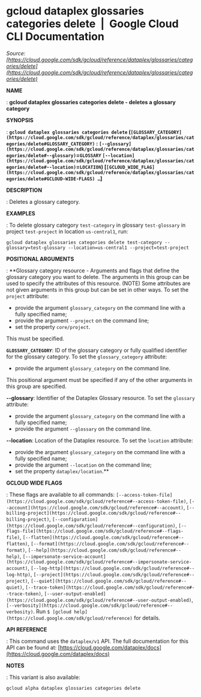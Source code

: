 # gcloud dataplex glossaries categories delete  |  Google Cloud CLI Documentation

*Source: [https://cloud.google.com/sdk/gcloud/reference/dataplex/glossaries/categories/delete](https://cloud.google.com/sdk/gcloud/reference/dataplex/glossaries/categories/delete)*

**NAME**

: **gcloud dataplex glossaries categories delete - deletes a glossary category**

**SYNOPSIS**

: **`gcloud dataplex glossaries categories delete` (`[GLOSSARY_CATEGORY](https://cloud.google.com/sdk/gcloud/reference/dataplex/glossaries/categories/delete#GLOSSARY_CATEGORY)` : `[--glossary](https://cloud.google.com/sdk/gcloud/reference/dataplex/glossaries/categories/delete#--glossary)`=`GLOSSARY` `[--location](https://cloud.google.com/sdk/gcloud/reference/dataplex/glossaries/categories/delete#--location)`=`LOCATION`) [`[GCLOUD_WIDE_FLAG](https://cloud.google.com/sdk/gcloud/reference/dataplex/glossaries/categories/delete#GCLOUD-WIDE-FLAGS) …`]**

**DESCRIPTION**

: Deletes a glossary category.

**EXAMPLES**

: To delete glossary category `test-category` in glossary
`test-glossary` in project `test-project` in location
`us-central1`, run:
```
gcloud dataplex glossaries categories delete test-category --glossary=test-glossary --location=us-central1 --project=test-project
```

**POSITIONAL ARGUMENTS**

: **Glossary category resource - Arguments and flags that define the glossary
category you want to delete. The arguments in this group can be used to specify
the attributes of this resource. (NOTE) Some attributes are not given arguments
in this group but can be set in other ways.
To set the `project` attribute:

- provide the argument `glossary_category` on the command line with a
fully specified name;
- provide the argument `--project` on the command line;
- set the property `core/project`.

This must be specified.

**`GLOSSARY_CATEGORY`**:
ID of the glossary category or fully qualified identifier for the glossary
category.
To set the `glossary_category` attribute:

- provide the argument `glossary_category` on the command line.

This positional argument must be specified if any of the other arguments in this
group are specified.

**--glossary**:
Identifier of the Dataplex Glossary resource.
To set the `glossary` attribute:

- provide the argument `glossary_category` on the command line with a
fully specified name;
- provide the argument `--glossary` on the command line.

**--location**:
Location of the Dataplex resource.
To set the `location` attribute:

- provide the argument `glossary_category` on the command line with a
fully specified name;
- provide the argument `--location` on the command line;
- set the property `dataplex/location`.**

**GCLOUD WIDE FLAGS**

: These flags are available to all commands: `[--access-token-file](https://cloud.google.com/sdk/gcloud/reference#--access-token-file)`,
`[--account](https://cloud.google.com/sdk/gcloud/reference#--account)`, `[--billing-project](https://cloud.google.com/sdk/gcloud/reference#--billing-project)`,
`[--configuration](https://cloud.google.com/sdk/gcloud/reference#--configuration)`,
`[--flags-file](https://cloud.google.com/sdk/gcloud/reference#--flags-file)`,
`[--flatten](https://cloud.google.com/sdk/gcloud/reference#--flatten)`, `[--format](https://cloud.google.com/sdk/gcloud/reference#--format)`, `[--help](https://cloud.google.com/sdk/gcloud/reference#--help)`, `[--impersonate-service-account](https://cloud.google.com/sdk/gcloud/reference#--impersonate-service-account)`,
`[--log-http](https://cloud.google.com/sdk/gcloud/reference#--log-http)`,
`[--project](https://cloud.google.com/sdk/gcloud/reference#--project)`, `[--quiet](https://cloud.google.com/sdk/gcloud/reference#--quiet)`, `[--trace-token](https://cloud.google.com/sdk/gcloud/reference#--trace-token)`, `[--user-output-enabled](https://cloud.google.com/sdk/gcloud/reference#--user-output-enabled)`,
`[--verbosity](https://cloud.google.com/sdk/gcloud/reference#--verbosity)`.
Run `$ [gcloud help](https://cloud.google.com/sdk/gcloud/reference)` for details.

**API REFERENCE**

: This command uses the `dataplex/v1` API. The full documentation for
this API can be found at: [https://cloud.google.com/dataplex/docs](https://cloud.google.com/dataplex/docs)

**NOTES**

: This variant is also available:

```
gcloud alpha dataplex glossaries categories delete
```